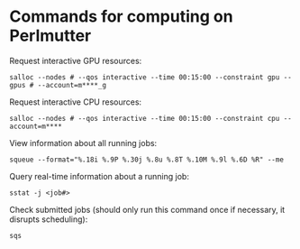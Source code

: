 # Commands for computing on Perlmutter 

Request interactive GPU resources:

```salloc --nodes # --qos interactive --time 00:15:00 --constraint gpu --gpus # --account=m****_g```

Request interactive CPU resources:

```salloc --nodes # --qos interactive --time 00:15:00 --constraint cpu --account=m****```

View information about all running jobs:

```squeue --format="%.18i %.9P %.30j %.8u %.8T %.10M %.9l %.6D %R" --me```


Query real-time information about a running job:

```sstat -j <job#>```

Check submitted jobs (should only run this command once if necessary, it disrupts scheduling):


```sqs```



